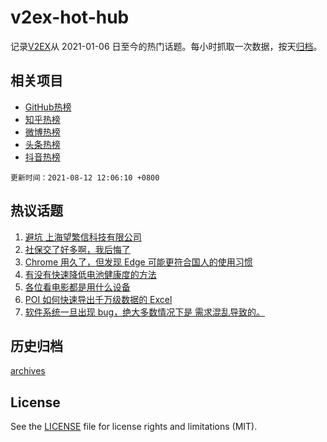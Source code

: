 # v2ex-hot-hub

 记录[V2EX](https://www.v2ex.com/)从 2021-01-06 日至今的热门话题。每小时抓取一次数据，按天[归档](archives)。
 
 ## 相关项目

- [GitHub热榜](https://github.com/snaildev/github-hot-hub)
- [知乎热榜](https://github.com/snaildev/zhihu-hot-hub)
- [微博热榜](https://github.com/snaildev/weibo-hot-hub)
- [头条热榜](https://github.com/snaildev/toutiao-hot-hub)
- [抖音热榜](https://github.com/snaildev/douyin-hot-hub)


 `更新时间：2021-08-12 12:06:10 +0800`

## 热议话题

1. [避坑 上海望繁信科技有限公司](https://www.v2ex.com/t/795109)
1. [社保交了好多啊，我后悔了](https://www.v2ex.com/t/795073)
1. [Chrome 用久了，但发现 Edge 可能更符合国人的使用习惯](https://www.v2ex.com/t/795225)
1. [有没有快速降低电池健康度的方法](https://www.v2ex.com/t/795070)
1. [各位看电影都是用什么设备](https://www.v2ex.com/t/795228)
1. [POI 如何快速导出千万级数据的 Excel](https://www.v2ex.com/t/795136)
1. [软件系统一旦出现 bug，绝大多数情况下是 需求混乱导致的。](https://www.v2ex.com/t/795104)

## 历史归档

[archives](archives)

## License

See the [LICENSE](LICENSE) file for license rights and limitations (MIT).
